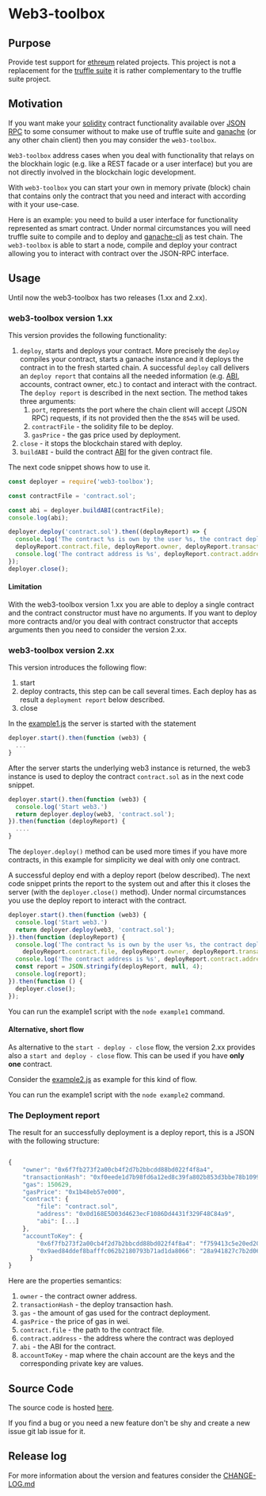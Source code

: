 # Web3-toolbox

## Purpose
Provide test support for [ethreum](https://www.ethereum.org/) related projects.
This project is not a replacement for the [truffle suite](http://truffleframework.com/) it is rather complementary
to the truffle suite project.

## Motivation

If you want make your [solidity](https://solidity.readthedocs.io/en/v0.4.24/) contract functionality available over
[JSON RPC](http://www.jsonrpc.org/specification) to some consumer without to make use of truffle suite and
[ganache](http://truffleframework.com/ganache/) (or any other chain client) then you may consider the `web3-toolbox`.

`Web3-toolbox` address cases when you deal with functionality that relays on the blockhain logic
(e.g. like a REST facade or a user interface) but you are not directly involved in the blockchain logic development.

With `web3-toolbox` you can start your own in memory private (block) chain that contains only the contract that you need
and interact with according with it your use-case.

Here is an example: you need to build a user interface for functionality represented as smart contract.
Under normal circumstances you will need truffle suite to compile and to deploy and
[ganache-cli](https://github.com/trufflesuite/ganache-cli) as test chain.
The `web3-toolbox` is able to start a node, compile and deploy your contract allowing you to interact with contract over
the JSON-RPC interface.

## Usage

Until now the web3-toolbox has two releases (1.xx and 2.xx).


### web3-toolbox version 1.xx

This version provides the following functionality:

1. `deploy`, starts and deploys your contract.
More precisely the `deploy` compiles your contract, starts a ganache instance
and it deploys the contract in to the fresh started chain.
A successful `deploy` call delivers an `deploy report` that contains all the needed information
(e.g. [ABI](https://github.com/ethereum/wiki/wiki/Ethereum-Contract-ABI), accounts, contract owner, etc.)
to contact and interact with the contract.
The `deploy report` is described in the next section.
The method takes three arguments:
    1. `port`, represents the port where the chain client will accept (JSON RPC) requests,
   if its not provided then the the `8545` will be used.
    2. `contractFile` - the solidity file to be deploy.
    3. `gasPrice` - the gas price used by deployment.
2. `close` - it stops the blockchain stared with deploy.
3. `buildABI` - build the contract [ABI](https://github.com/ethereum/wiki/wiki/Ethereum-Contract-ABI)
for the given contract file.

The next code snippet shows how to use it. 

```javascript
const deployer = require('web3-toolbox');

const contractFile = 'contract.sol';

const abi = deployer.buildABI(contractFile);
console.log(abi);

deployer.deploy('contract.sol').then((deployReport) => {
  console.log('The contract %s is own by the user %s, the contract deploy transaction %s costs %s gas.',
  deployReport.contract.file, deployReport.owner, deployReport.transactionHash, deployReport.gas);
  console.log('The contract address is %s', deployReport.contract.address);
});
deployer.close();
```


#### Limitation

With the web3-toolbox version 1.xx you are able to deploy a single contract
and the contract constructor must have no arguments. 
If you want to deploy more contracts and/or you deal with contract
constructor that accepts arguments then you need to consider the version 2.xx.  

### web3-toolbox version 2.xx

This version introduces the following flow:

1. start
2. deploy contracts, this step can be call several times. 
Each deploy has as result a `deployment report` below described. 
3. close

In the [example1.js](https://github.com/norgoci/web3-toolbox/blob/master/example.js) the server is started with the statement

```javascript
deployer.start().then(function (web3) {
  ...
} 
```

After the server starts the underlying web3 instance is returned,
the web3 instance is used to deploy the contract `contract.sol` as in the next code snippet.  
```javascript
deployer.start().then(function (web3) {
  console.log('Start web3.')
  return deployer.deploy(web3, 'contract.sol');
}).then(function (deployReport) {
  ....
}
```
The `deployer.deploy()` method can be used more times if you have more contracts,
in this example for simplicity we deal with only one contract.

A successful deploy end with a deploy report (below described). 
The next code snippet prints the report to the system out and after this 
it closes the server (with the `deployer.close()` method). Under normal circumstances you use the deploy report 
to interact with the contract.

```javascript
deployer.start().then(function (web3) {
  console.log('Start web3.')
  return deployer.deploy(web3, 'contract.sol');
}).then(function (deployReport) {
  console.log('The contract %s is own by the user %s, the contract deploy transaction %s costs %s gas.',
    deployReport.contract.file, deployReport.owner, deployReport.transactionHash, deployReport.gas);
  console.log('The contract address is %s', deployReport.contract.address);
  const report = JSON.stringify(deployReport, null, 4);
  console.log(report);
}).then(function () {
  deployer.close();
});
```

You can run the example1 script with the `node example1` command.

#### Alternative, short flow

As alternative to the `start - deploy - close` flow,
the version 2.xx provides also a `start and deploy - close` flow. 
This can be used if you have __only one__ contract.

Consider the [example2.js](https://github.com/norgoci/web3-toolbox/blob/master/example.js)
as example for this kind of flow.

You can run the example1 script with the `node example2` command.
   
### The Deployment report

The result for an successfully deployment is a deploy report, this is a JSON with the following structure:

```javascript

{
    "owner": "0x6f7fb273f2a00cb4f2d7b2bbcdd88bd022f4f8a4",
    "transactionHash": "0xf0eede1d7b98fd6a12ed8c39fa802b853d3bbe78b10990fe66913afdca1897d2",
    "gas": 150629,
    "gasPrice": "0x1b48eb57e000",
    "contract": {
        "file": "contract.sol",
        "address": "0x0d168E5D03d4623ecF1086Dd4431f329F48C84a9",
        "abi": [...]
    },
    "accountToKey": {
        "0x6f7fb273f2a00cb4f2d7b2bbcdd88bd022f4f8a4": "f759413c5e20ed20e34e6ffafc2ec1dcb34cfd38cfe079a0e22e419314dde67a",
        "0x9aed84ddef8bafffc062b2180793b71ad1da8066": "28a941827c7b2d060121f82d365c8115307c836f52f466672df72d78ff9741f8"
      }
}
```

Here are the properties semantics:

1. `owner` - the contract owner address.
2. `transactionHash` - the deploy transaction hash.
3. `gas` - the amount of gas used for the contract deployment.
4. `gasPrice` - the price of gas in wei.
5. `contract.file` - the path to the contract file.
6. `contract.address` - the address where the contract was deployed
7. `abi` - the ABI for the contract.
8. `accountToKey` - map where the chain account are the keys and the corresponding private key are values.  



## Source Code

The source code is hosted [here](https://github.com/norgoci/web3-toolbox).

If you find a bug or you need a new feature don't be shy and create a new issue git lab issue for it.

## Release log

For more information about the version and features consider the [CHANGE-LOG.md](https://github.com/norgoci/web3-toolbox/blob/master/CHANGE-LOG.md)
